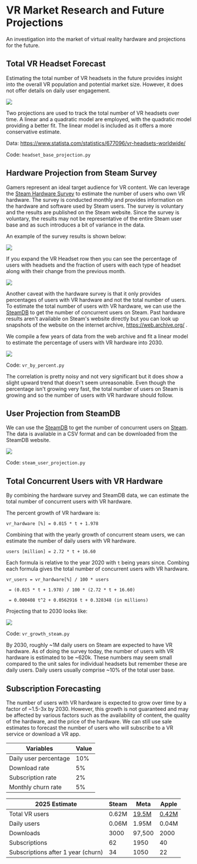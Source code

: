 # VR Market Research and Future Projections

An investigation into the market of virtual reality hardware and projections for the future. 

## Total VR Headset Forecast

Estimating the total number of VR headsets in the future provides insight into the overall VR population and potential market size. However, it does not offer details on daily user engagement.

![](headset_base_projection.png)

Two projections are used to track the total number of VR headsets over time. A linear and a quadratic model are employed, with the quadratic model providing a better fit. The linear model is included as it offers a more conservative estimate. 

Data: https://www.statista.com/statistics/677096/vr-headsets-worldwide/

Code: `headset_base_projection.py`

## Hardware Projection from Steam Survey

Gamers represent an ideal target audience for VR content. We can leverage the [Steam Hardware Survey](https://store.steampowered.com/hwsurvey/Steam-Hardware-Software-Survey-Welcome-to-Steam) to estimate the number of users who own VR hardware. The survey is conducted monthly and provides information on the hardware and software used by Steam users. The survey is voluntary and the results are published on the Steam website. Since the survey is voluntary, the results may not be representative of the entire Steam user base and as such introduces a bit of variance in the data.

An example of the survey results is shown below:

![](data/hardware_survey.png)

If you expand the VR Headset row then you can see the percentage of users with headsets and the fraction of users with each type of headset along with their change from the previous month. 

![](data/2024-12.png)

Another caveat with the hardware survey is that it only provides percentages of users with VR hardware and not the total number of users. To estimate the total number of users with VR hardware, we can use the [SteamDB](https://steamdb.info/charts/) to get the number of concurrent users on Steam. Past hardware results aren't available on Steam's website directly but you can look up snapshots of the website on the internet archive, https://web.archive.org/ .

We compile a few years of data from the web archive and fit a linear model to estimate the percentage of users with VR hardware into 2030.

![](steam_vr_users_by_percent.png)

Code: `vr_by_percent.py`

The correlation is pretty noisy and not very significant but it does show a slight upward trend that doesn't seem unreasonable. Even though the percentage isn't growing very fast, the total number of users on Steam is growing and so the number of users with VR hardware should follow.

## User Projection from SteamDB

We can use the [SteamDB](https://steamdb.info/charts/) to get the number of concurrent users on [Steam](https://store.steampowered.com/). The data is available in a CSV format and can be downloaded from the SteamDB website. 

![](steam_user_projection.png)

Code: `steam_user_projection.py`

## Total Concurrent Users with VR Hardware

By combining the hardware survey and SteamDB data, we can estimate the total number of concurrent users with VR hardware.

The percent growth of VR hardware is: 

```
vr_hardware [%] = 0.015 * t + 1.978
```

Combining that with the yearly growth of concurrent steam users, we can estimate the number of daily users with VR hardware.

```
users [million] = 2.72 * t + 16.60 
```

Each formula is relative to the year 2020 with `t` being years since. Combing each formula gives the total number of concurrent users with VR hardware.

```
vr_users = vr_hardware[%] / 100 * users

 = (0.015 * t + 1.978) / 100 * (2.72 * t + 16.60)

 = 0.000408 t^2 + 0.0562916 t + 0.328348 (in millions)
```

Projecting that to 2030 looks like:

![](vr_growth_steam.png)

Code: `vr_growth_steam.py`

By 2030, roughly ~1M daily users on Steam are expected to have VR hardware. As of doing the survey today, the number of users with VR hardware is estimated to be ~620k. These numbers may seem small compared to the unit sales for individual headsets but remember these are daily users. Daily users usually comprise ~10% of the total user base.

## Subscription Forecasting

The number of users with VR hardware is expected to grow over time by a factor of ~1.5-3x by 2030. However, this growth is not guaranteed and may be affected by various factors such as the availability of content, the quality of the hardware, and the price of the hardware. We can still use sale estimates to forecast the number of users who will subscribe to a VR service or download a VR app. 

| Variables | Value | 
| --- | --- |
| Daily user percentage | 10% |
| Download rate | 5% |
| Subscription rate | 2% |
| Monthly churn rate | 5% |


| 2025 Estimate | Steam | Meta | Apple |
| --- | --- | --- | --- |
| Total VR users | 0.62M | [19.5M](https://www.roadtovr.com/meta-quest-2-monthly-active-users/) | [0.42M](https://www.macobserver.com/news/apple-vision-pro-sales-match-pre-launch-estimates/) |
| Daily users | 0.06M | 1.95M | 0.04M |
| Downloads | 3000 | 97,500 | 2000 |
| Subscriptions | 62 | 1950 | 40 |
| Subscriptions after 1 year (churn) | 34 | 1050 | 22 |


